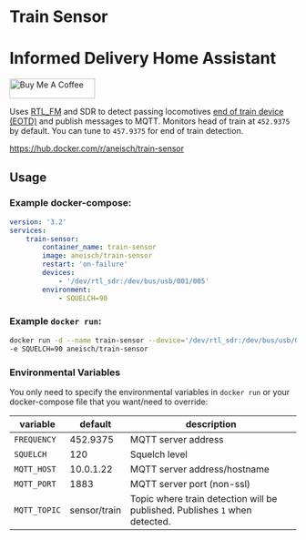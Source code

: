 # Train Sensor
# Informed Delivery Home Assistant
<a href="https://www.buymeacoffee.com/aneisch" target="_blank"><img src="https://cdn.buymeacoffee.com/buttons/default-black.png" width="150px" height="35px" alt="Buy Me A Coffee" style="height: 35px !important;width: 150px !important;" ></a><br>

Uses [RTL_FM](http://kmkeen.com/rtl-demod-guide/2013-01-02-17-54-37-499.html) and SDR to detect passing locomotives [end of train device (EOTD)](https://www.sigidwiki.com/wiki/End_of_Train_Device_(EOTD)) and publish messages to 
MQTT. Monitors head of train at `452.9375` by default. You can tune to `457.9375` for end of train detection. 

https://hub.docker.com/r/aneisch/train-sensor

## Usage

### Example docker-compose:

```yaml
version: '3.2'
services:
    train-sensor:
        container_name: train-sensor
        image: aneisch/train-sensor
        restart: 'on-failure'
        devices:
            - '/dev/rtl_sdr:/dev/bus/usb/001/005'
        environment:
            - SQUELCH=90
```

### Example `docker run`:
```bash
docker run -d --name train-sensor --device='/dev/rtl_sdr:/dev/bus/usb/001/005' \
-e SQUELCH=90 aneisch/train-sensor
```

### Environmental Variables
You only need to specify the environmental variables in `docker run` or your docker-compose file that you want/need to override:

variable | default | description
-- | -- | --
`FREQUENCY` | 452.9375 | MQTT server address
`SQUELCH` | 120 | Squelch level
`MQTT_HOST` | 10.0.1.22 | MQTT server address/hostname
`MQTT_PORT` | 1883 | MQTT server port (non-ssl)
`MQTT_TOPIC` | sensor/train | Topic where train detection will be published. Publishes `1` when detected.
